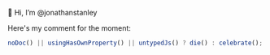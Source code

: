 👋 Hi, I’m @jonathanstanley

Here's my comment for the moment:

```ts
noDoc() || usingHasOwnProperty() || untypedJs() ? die() : celebrate();
```
